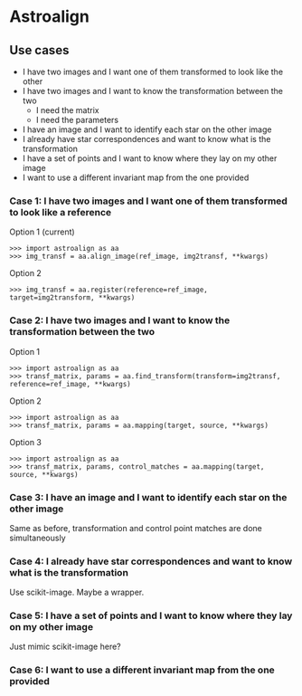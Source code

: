 # Astroalign

## Use cases

* I have two images and I want one of them transformed to look like the other
* I have two images and I want to know the transformation between the two
	* I need the matrix
	* I need the parameters
* I have an image and I want to identify each star on the other image
* I already have star correspondences and want to know what is the transformation
* I have a set of points and I want to know where they lay on my other image
* I want to use a different invariant map from the one provided


### Case 1: I have two images and I want one of them transformed to look like a reference

Option 1 (current)

    >>> import astroalign as aa
    >>> img_transf = aa.align_image(ref_image, img2transf, **kwargs)

Option 2

    >>> img_transf = aa.register(reference=ref_image, target=img2transform, **kwargs)


### Case 2: I have two images and I want to know the transformation between the two

Option 1

    >>> import astroalign as aa
    >>> transf_matrix, params = aa.find_transform(transform=img2transf, reference=ref_image, **kwargs)

Option 2

    >>> import astroalign as aa
    >>> transf_matrix, params = aa.mapping(target, source, **kwargs)

Option 3

    >>> import astroalign as aa
    >>> transf_matrix, params, control_matches = aa.mapping(target, source, **kwargs)

  
### Case 3: I have an image and I want to identify each star on the other image

Same as before, transformation and control point matches are done simultaneously

### Case 4: I already have star correspondences and want to know what is the transformation

Use scikit-image. Maybe a wrapper.

### Case 5: I have a set of points and I want to know where they lay on my other image

Just mimic scikit-image here?

### Case 6: I want to use a different invariant map from the one provided

